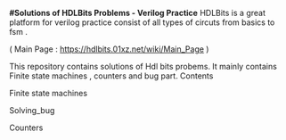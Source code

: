 **#Solutions of HDLBits Problems - Verilog Practice**
HDLBits is a great platform for verilog practice  consist of all types of circuts from basics to fsm .

( Main Page : https://hdlbits.01xz.net/wiki/Main_Page )

This repository contains solutions of Hdl bits probems. It mainly contains Finite state machines , counters and bug part.
Contents


Finite state machines

Solving_bug


Counters
